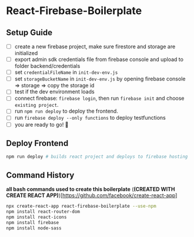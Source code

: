 # React-Firebase-Boilerplate

## Setup Guide

- [ ] create a new firebase project, make sure firestore and storage are initialized
- [ ] export admin sdk credentials file from firebase console and upload to folder backend/credentials
- [ ] set `credentialFileName` in `init-dev-env.js`
- [ ] set `storageBucketName` in `init-dev-env.js` by opening firebase console => storage => copy the storage id
- [ ] test if the dev environment loads
- [ ] connect firebase: `firebase login`, then run `firebase init` and choose `existing project`.
- [ ] run `npm run deploy` to deploy the frontend.
- [ ] run `firebase deploy --only functions` to deploy testfunctions
- [ ] you are ready to go! 🥳

## Deploy Frontend

```bash
npm run deploy # builds react project and deploys to firebase hosting
```

## Command History
**all bash commands used to create this boilerplate**
(**(CREATED WITH CREATE REACT APP)**)[https://github.com/facebook/create-react-app]
```bash
npx create-react-app react-firebase-boilerplate --use-npm
npm install react-router-dom
npm install react-icons
npm install firebase
npm install node-sass
```
